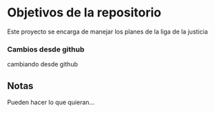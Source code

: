 # Objetivos de la repositorio

Este proyecto se encarga de manejar los planes de la liga de la justicia

### Cambios desde github
cambiando desde github 

## Notas
Pueden hacer lo que quieran...
